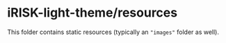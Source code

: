 # iRISK-light-theme/resources

This folder contains static resources (typically an `"images"` folder as well).
